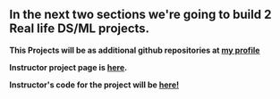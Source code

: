 ## In the next two sections we're going to build 2 Real life DS/ML projects.

**This Projects will be as additional github repositories at [my profile](https://github.com/DarkDk123)**

**Instructor project page is [here](./Projects.html).**

**Instructor's code for the project will be [here!](https://github.com/mrdbourke/zero-to-mastery-ml/tree/master/section-3-structured-data-projects)**

